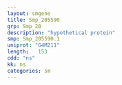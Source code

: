 ```yaml
---
layout: smgene
title: Smp_205590
grp: Smp_20
description: "hypothetical protein"
smp: Smp_205590.1
uniprot: "G4M211"
length:   153
cdd: "ns"
kk: ns
categories: sm
---
```

